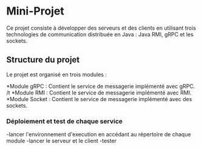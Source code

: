 # Mini-Projet
Ce projet consiste à développer des serveurs et des clients en utilisant trois technologies de communication distribuée en Java : Java RMI, gRPC et les sockets.

## Structure du projet
Le projet est organisé en trois modules :

*Module gRPC : Contient le service de messagerie implémenté avec gRPC. /t
*Module RMI : Contient le service de messagerie implémenté avec RMI.
*Module Socket : Contient le service de messagerie implémenté avec des sockets.

### Déploiement et test de chaque service
-lancer l'environnement d'execution en accédant au répertoire de chaque module 
-lancer le serveur et le client 
-tester 
